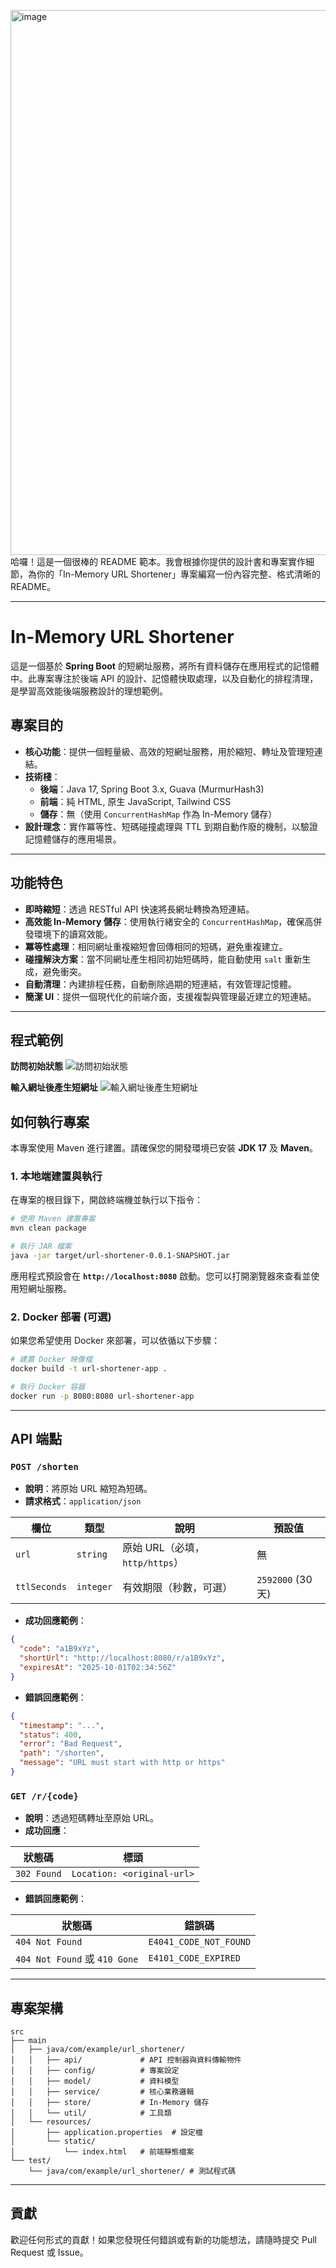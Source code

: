 <img width="1915" height="872" alt="image" src="https://github.com/user-attachments/assets/310875a5-74e1-453a-b54b-ea3c85f516ad" />哈囉！這是一個很棒的 README 範本。我會根據你提供的設計書和專案實作細節，為你的「In-Memory URL Shortener」專案編寫一份內容完整、格式清晰的 README。

-----

# In-Memory URL Shortener

這是一個基於 **Spring Boot** 的短網址服務，將所有資料儲存在應用程式的記憶體中。此專案專注於後端 API 的設計、記憶體快取處理，以及自動化的排程清理，是學習高效能後端服務設計的理想範例。

## 專案目的

  * **核心功能**：提供一個輕量級、高效的短網址服務，用於縮短、轉址及管理短連結。
  * **技術棧**：
      * **後端**：Java 17, Spring Boot 3.x, Guava (MurmurHash3)
      * **前端**：純 HTML, 原生 JavaScript, Tailwind CSS
      * **儲存**：無（使用 `ConcurrentHashMap` 作為 In-Memory 儲存）
  * **設計理念**：實作冪等性、短碼碰撞處理與 TTL 到期自動作廢的機制，以驗證記憶體儲存的應用場景。

-----

## 功能特色

  * **即時縮短**：透過 RESTful API 快速將長網址轉換為短連結。
  * **高效能 In-Memory 儲存**：使用執行緒安全的 `ConcurrentHashMap`，確保高併發環境下的讀寫效能。
  * **冪等性處理**：相同網址重複縮短會回傳相同的短碼，避免重複建立。
  * **碰撞解決方案**：當不同網址產生相同初始短碼時，能自動使用 `salt` 重新生成，避免衝突。
  * **自動清理**：內建排程任務，自動刪除過期的短連結，有效管理記憶體。
  * **簡潔 UI**：提供一個現代化的前端介面，支援複製與管理最近建立的短連結。

-----

## 程式範例
**訪問初始狀態** 
![訪問初始狀態](https://imgur.com/5ZDehKE.png)

**輸入網址後產生短網址** 
![輸入網址後產生短網址](https://imgur.com/NUNTKHb.png)

## 如何執行專案

本專案使用 Maven 進行建置。請確保您的開發環境已安裝 **JDK 17** 及 **Maven**。

### 1\. 本地端建置與執行

在專案的根目錄下，開啟終端機並執行以下指令：

```sh
# 使用 Maven 建置專案
mvn clean package

# 執行 JAR 檔案
java -jar target/url-shortener-0.0.1-SNAPSHOT.jar
```

應用程式預設會在 **`http://localhost:8080`** 啟動。您可以打開瀏覽器來查看並使用短網址服務。

### 2\. Docker 部署 (可選)

如果您希望使用 Docker 來部署，可以依循以下步驟：

```sh
# 建置 Docker 映像檔
docker build -t url-shortener-app .

# 執行 Docker 容器
docker run -p 8080:8080 url-shortener-app
```

-----

## API 端點

### `POST /shorten`

  * **說明**：將原始 URL 縮短為短碼。
  * **請求格式**：`application/json`

| 欄位 | 類型 | 說明 | 預設值 |
|---|---|---|---|
| `url` | `string` | 原始 URL（必填，`http/https`） | 無 |
| `ttlSeconds` | `integer` | 有效期限（秒數，可選） | `2592000` (30 天) |

  * **成功回應範例**：

<!-- end list -->

```json
{
  "code": "a1B9xYz",
  "shortUrl": "http://localhost:8080/r/a1B9xYz",
  "expiresAt": "2025-10-01T02:34:56Z"
}
```

  * **錯誤回應範例**：

<!-- end list -->

```json
{
  "timestamp": "...",
  "status": 400,
  "error": "Bad Request",
  "path": "/shorten",
  "message": "URL must start with http or https"
}
```

### `GET /r/{code}`

  * **說明**：透過短碼轉址至原始 URL。
  * **成功回應**：

| 狀態碼 | 標頭 |
|---|---|
| `302 Found` | `Location: <original-url>` |

  * **錯誤回應範例**：

| 狀態碼 | 錯誤碼 |
|---|---|
| `404 Not Found` | `E4041_CODE_NOT_FOUND` |
| `404 Not Found` 或 `410 Gone` | `E4101_CODE_EXPIRED` |

-----

## 專案架構

```
src
├── main
│   ├── java/com/example/url_shortener/
│   │   ├── api/             # API 控制器與資料傳輸物件
│   │   ├── config/          # 專案設定
│   │   ├── model/           # 資料模型
│   │   ├── service/         # 核心業務邏輯
│   │   ├── store/           # In-Memory 儲存
│   │   └── util/            # 工具類
│   └── resources/
│       ├── application.properties  # 設定檔
│       └── static/
│           └── index.html   # 前端靜態檔案
└── test/
    └── java/com/example/url_shortener/ # 測試程式碼
```

-----

## 貢獻

歡迎任何形式的貢獻！如果您發現任何錯誤或有新的功能想法，請隨時提交 Pull Request 或 Issue。
